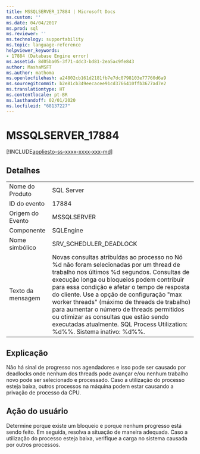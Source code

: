 ```yaml
---
title: MSSQLSERVER_17884 | Microsoft Docs
ms.custom: ''
ms.date: 04/04/2017
ms.prod: sql
ms.reviewer: ''
ms.technology: supportability
ms.topic: language-reference
helpviewer_keywords:
- 17884 (Database Engine error)
ms.assetid: 8d05ba05-3f71-4dc3-bd81-2ea5ac9fe843
author: MashaMSFT
ms.author: mathoma
ms.openlocfilehash: a24802cb161d2181fb7e7dc0798103e77760d6a9
ms.sourcegitcommit: b2e81cb349eecacee91cd3766410ffb3677ad7e2
ms.translationtype: HT
ms.contentlocale: pt-BR
ms.lasthandoff: 02/01/2020
ms.locfileid: "68137227"
---
```

# <a name="mssqlserver_17884"></a>MSSQLSERVER_17884
[!INCLUDE[appliesto-ss-xxxx-xxxx-xxx-md](../../includes/appliesto-ss-xxxx-xxxx-xxx-md.md)]
  
## <a name="details"></a>Detalhes  
  
|||  
|-|-|  
|Nome do Produto|SQL Server|  
|ID do evento|17884|  
|Origem do Evento|MSSQLSERVER|  
|Componente|SQLEngine|  
|Nome simbólico|SRV_SCHEDULER_DEADLOCK|  
|Texto da mensagem|Novas consultas atribuídas ao processo no Nó %d não foram selecionadas por um thread de trabalho nos últimos %d segundos. Consultas de execução longa ou bloqueios podem contribuir para essa condição e afetar o tempo de resposta do cliente. Use a opção de configuração "max worker threads" (máximo de threads de trabalho) para aumentar o número de threads permitidos ou otimizar as consultas que estão sendo executadas atualmente.  SQL Process Utilization: %d%%. Sistema inativo: %d%%.|  
  
## <a name="explanation"></a>Explicação  
Não há sinal de progresso nos agendadores e isso pode ser causado por deadlocks onde nenhum dos threads pode avançar e/ou nenhum trabalho novo pode ser selecionado e processado. Caso a utilização do processo esteja baixa, outros processos na máquina podem estar causando a privação de processo da CPU.  
  
## <a name="user-action"></a>Ação do usuário  
Determine porque existe um bloqueio e porque nenhum progresso está sendo feito. Em seguida, resolva a situação de maneira adequada. Caso a utilização do processo esteja baixa, verifique a carga no sistema causada por outros processos.  
  
